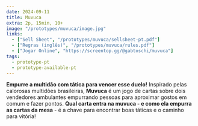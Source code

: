 ```yaml
---
date: 2024-09-11
title: Muvuca
extra: 2p, 15min, 10+
image: "/prototypes/muvuca/image.jpg"
links:
  - ["Sell Sheet", "/prototypes/muvuca/sellsheet-pt.pdf"]
  - ["Regras (inglês)", "/prototypes/muvuca/rules.pdf"]
  - ["Jogar Online", "https://screentop.gg/@gabtoschi/muvuca"]
tags:
  - prototype-pt
  - prototype-available-pt
---
```


**Empurre a multidão com tática para vencer esse duelo!** Inspirado pelas calorosas multidões brasileiras, **Muvuca** é um jogo de cartas sobre dois vendedores ambulantes empurrando pessoas para aproximar gostos em comum e fazer pontos. **Qual carta entra na muvuca - e como ela empurra as cartas da mesa** - é a chave para encontrar boas táticas e o caminho para vitória!
